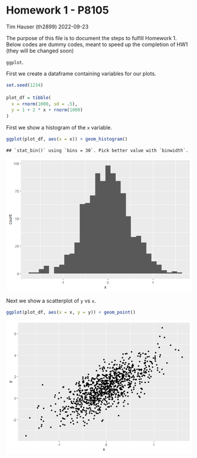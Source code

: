 Homework 1 - P8105
================
Tim Hauser (th2899)
2022-09-23

The purpose of this file is to document the steps to fulfill Homework 1.
Below codes are dummy codes, meant to speed up the completion of HW1
(they will be changed soon)

`ggplot`.

First we create a dataframe containing variables for our plots.

``` r
set.seed(1234)

plot_df = tibble(
  x = rnorm(1000, sd = .5),
  y = 1 + 2 * x + rnorm(1000)
)
```

First we show a histogram of the `x` variable.

``` r
ggplot(plot_df, aes(x = x)) + geom_histogram()
```

    ## `stat_bin()` using `bins = 30`. Pick better value with `binwidth`.

![](p8105_hw1_th2899_files/figure-gfm/x_hist-1.png)<!-- -->

Next we show a scatterplot of `y` vs `x`.

``` r
ggplot(plot_df, aes(x = x, y = y)) + geom_point()
```

![](p8105_hw1_th2899_files/figure-gfm/yx_scatter-1.png)<!-- -->

